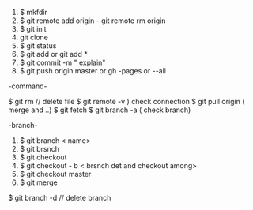 1. $  mkfdir <folder name> 
2. $ git remote add origin <adress> - git remote rm origin 
3. $  git init 
4. git clone <adress>
5. $  git status
6. $ git add <file name>or git add *
7. $ git commit -m " explain"
8. $ git push origin  master or gh -pages or --all

-command-

$ git rm <file name > // delete file
$ git remote -v ) check connection
$ git pull origin ( merge and ..)
$ git fetch 
$ git branch -a ( check branch)

-branch-

1. $ git branch < name>
2. $ git brsnch
3. $ git checkout <name>
4. $ git checkout - b < brsnch det and checkout among>
5. $ git checkout master 
6. $ git merge <name>
 
 $ git branch -d  // delete branch

